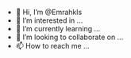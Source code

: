 - 👋 Hi, I’m @Emrahkls
- 👀 I’m interested in ...
- 🌱 I’m currently learning ...
- 💞️ I’m looking to collaborate on ...
- 📫 How to reach me ...

<!---
Emrahkls/Emrahkls is a ✨ special ✨ repository because its `README.md` (this file) appears on your GitHub profile.
You can click the Preview link to take a look at your changes.
--->
